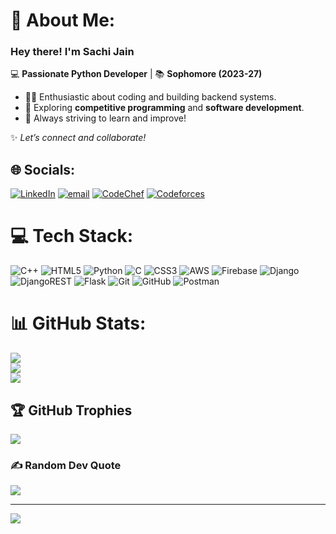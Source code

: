 # 🤺 About Me:
### Hey there! I'm Sachi Jain  

💻 **Passionate Python Developer** | 📚 **Sophomore (2023-27)**  

- 🧑‍💻 Enthusiastic about coding and building backend systems.
- 🚀 Exploring **competitive programming** and **software development**.  
- 🎯 Always striving to learn and improve!  

✨ *Let’s connect and collaborate!*  


## 🌐 Socials:
[![LinkedIn](https://img.shields.io/badge/LinkedIn-%230077B5.svg?logo=linkedin&logoColor=white)](https://linkedin.com/in/https://www.linkedin.com/in/sachi-0abjain/) 
[![email](https://img.shields.io/badge/Email-D14836?logo=gmail&logoColor=white)](mailto:jainsachi1202@gmail.com) 
[![CodeChef](https://img.shields.io/badge/CodeChef-%23055960.svg?style=flat&logo=CodeChef&logoColor=white)](https://www.codechef.com/users/sachi_12)
[![Codeforces](https://img.shields.io/badge/Codeforces-%231F8ACB.svg?style=flat&logo=codeforces&logoColor=white)](https://codeforces.com/profile/sachi_12)


# 💻 Tech Stack:
![C++](https://img.shields.io/badge/c++-%2300599C.svg?style=flat&logo=c%2B%2B&logoColor=white) ![HTML5](https://img.shields.io/badge/html5-%23E34F26.svg?style=flat&logo=html5&logoColor=white) ![Python](https://img.shields.io/badge/python-3670A0?style=flat&logo=python&logoColor=ffdd54) ![C](https://img.shields.io/badge/c-%2300599C.svg?style=flat&logo=c&logoColor=white) ![CSS3](https://img.shields.io/badge/css3-%231572B6.svg?style=flat&logo=css3&logoColor=white) ![AWS](https://img.shields.io/badge/AWS-%23FF9900.svg?style=flat&logo=amazon-aws&logoColor=white) ![Firebase](https://img.shields.io/badge/firebase-%23039BE5.svg?style=flat&logo=firebase) ![Django](https://img.shields.io/badge/django-%23092E20.svg?style=flat&logo=django&logoColor=white) ![DjangoREST](https://img.shields.io/badge/DJANGO-REST-ff1709?style=flat&logo=django&logoColor=white&color=ff1709&labelColor=gray) ![Flask](https://img.shields.io/badge/flask-%23000.svg?style=flat&logo=flask&logoColor=white) ![Git](https://img.shields.io/badge/git-%23F05033.svg?style=flat&logo=git&logoColor=white) ![GitHub](https://img.shields.io/badge/github-%23121011.svg?style=flat&logo=github&logoColor=white) ![Postman](https://img.shields.io/badge/Postman-FF6C37?style=flat&logo=postman&logoColor=white)

# 📊 GitHub Stats:
![](https://github-readme-stats.vercel.app/api?username=Skyiesac&theme=dark&hide_border=false&include_all_commits=false&count_private=true)<br/>
![](https://nirzak-streak-stats.vercel.app/?user=Skyiesac&theme=dark&hide_border=false)<br/>
![](https://github-readme-stats.vercel.app/api/top-langs/?username=Skyiesac&theme=dark&hide_border=false&include_all_commits=false&count_private=true&layout=compact)

## 🏆 GitHub Trophies
![](https://github-profile-trophy.vercel.app/?username=Skyiesac&theme=shadow_blue&no-frame=false&no-bg=true&margin-w=4)

### ✍️ Random Dev Quote
![](https://quotes-github-readme.vercel.app/api?type=horizontal&theme=radical)

---
[![](https://visitcount.itsvg.in/api?id=Skyiesac&icon=1&color=0)](https://visitcount.itsvg.in)

<!-- Proudly created with GPRM ( https://gprm.itsvg.in ) -->
